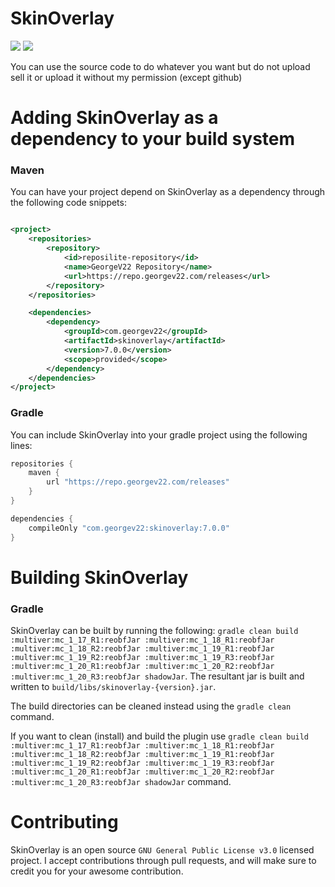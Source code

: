 # SkinOverlay
[![](https://img.shields.io/github/v/release/GeorgeV220/SkinOverlay?label=LATEST%20VERSION&style=for-the-badge)](https://github.com/GeorgeV220/SkinOverlay/releases/latest)
[![](https://img.shields.io/github/downloads/GeorgeV220/SkinOverlay/total?style=for-the-badge)](https://github.com/GeorgeV220/SkinOverlay/releases)

You can use the source code to do whatever you want but do not upload sell it or upload it without my permission (except
github)

# Adding SkinOverlay as a dependency to your build system

### Maven

You can have your project depend on SkinOverlay as a dependency through the following code snippets:

```xml

<project>
    <repositories>
        <repository>
            <id>reposilite-repository</id>
            <name>GeorgeV22 Repository</name>
            <url>https://repo.georgev22.com/releases</url>
        </repository>
    </repositories>

    <dependencies>
        <dependency>
            <groupId>com.georgev22</groupId>
            <artifactId>skinoverlay</artifactId>
            <version>7.0.0</version>
            <scope>provided</scope>
        </dependency>
    </dependencies>
</project>
```

### Gradle

You can include SkinOverlay into your gradle project using the following lines:

```groovy
repositories {
    maven {
        url "https://repo.georgev22.com/releases"
    }
}

dependencies {
    compileOnly "com.georgev22:skinoverlay:7.0.0"
}
```

# Building SkinOverlay

### Gradle
SkinOverlay can be built by running the following: 
`gradle clean build :multiver:mc_1_17_R1:reobfJar :multiver:mc_1_18_R1:reobfJar :multiver:mc_1_18_R2:reobfJar :multiver:mc_1_19_R1:reobfJar :multiver:mc_1_19_R2:reobfJar :multiver:mc_1_19_R3:reobfJar :multiver:mc_1_20_R1:reobfJar :multiver:mc_1_20_R2:reobfJar :multiver:mc_1_20_R3:reobfJar shadowJar`.
The resultant jar is built and written
to `build/libs/skinoverlay-{version}.jar`.

The build directories can be cleaned instead using the `gradle clean` command.

If you want to clean (install) and build the plugin use `gradle clean build :multiver:mc_1_17_R1:reobfJar :multiver:mc_1_18_R1:reobfJar :multiver:mc_1_18_R2:reobfJar :multiver:mc_1_19_R1:reobfJar :multiver:mc_1_19_R2:reobfJar :multiver:mc_1_19_R3:reobfJar :multiver:mc_1_20_R1:reobfJar :multiver:mc_1_20_R2:reobfJar :multiver:mc_1_20_R3:reobfJar shadowJar` command.

# Contributing

SkinOverlay is an open source `GNU General Public License v3.0` licensed project. I accept contributions through pull
requests, and will make sure to credit you for your awesome contribution.
